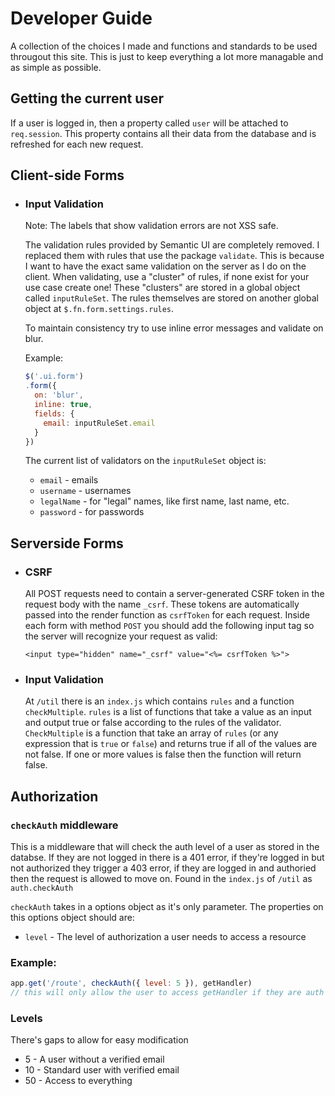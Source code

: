 # Developer Guide
A collection of the choices I made and functions and standards to be used througout this site. This is just to keep everything a lot more managable and as simple as possible.

## Getting the current user
If a user is logged in, then a property called ```user``` will be attached to ```req.session```. This property contains all their data from the database and is refreshed for each new request.

## Client-side Forms
* ### Input Validation
  Note: The labels that show validation errors are not XSS safe.

  The validation rules provided by Semantic UI are completely removed. I replaced them with rules that use the package ```validate```. This is because I want to have the exact same validation on the server as I do on the client. When validating, use a "cluster" of rules, if none exist for your use case create one! These "clusters" are stored in a global object called ```inputRuleSet```. The rules themselves are stored on another global object at ```$.fn.form.settings.rules```.

  To maintain consistency try to use inline error messages and validate on blur.

  Example:
  ```javascript
  $('.ui.form')
  .form({
    on: 'blur',
    inline: true,
    fields: {
      email: inputRuleSet.email
    }
  })
  ```

  The current list of validators on the ```inputRuleSet``` object is:
  * ```email``` - emails
  * ```username``` - usernames
  * ```legalName``` - for "legal" names, like first name, last name, etc.
  * ```password``` - for passwords


## Serverside Forms
* ### CSRF
  All POST requests need to contain a server-generated CSRF token in the request body with the name ```_csrf```. These tokens are automatically passed into the render function as ```csrfToken``` for each request. Inside each form with method ```POST``` you should add the following input tag so the server will recognize your request as valid:

  ```<input type="hidden" name="_csrf" value="<%= csrfToken %>">```

* ### Input Validation
  At ```/util``` there is an ```index.js``` which contains ```rules``` and a function ```checkMultiple```. ```rules``` is a list of functions that take a value as an input and output true or false according to the rules of the validator. ```CheckMultiple``` is a function that take an array of ```rules``` (or any expression that is ```true``` or ```false```) and returns true if all of the values are not false. If one or more values is false then the function will return false.

## Authorization

### ```checkAuth``` middleware
This is a middleware that will check the auth level of a user as stored in the databse. If they are not logged in there is a 401 error, if they're logged in but not authorized they trigger a 403 error, if they are logged in and authoried then the request is allowed to move on. Found in the ```index.js``` of ```/util``` as ```auth.checkAuth```

```checkAuth``` takes in a options object as it's only parameter. The properties on this options object should are:
* ```level``` - The level of authorization a user needs to access a resource

### Example:
```javascript
app.get('/route', checkAuth({ level: 5 }), getHandler)
// this will only allow the user to access getHandler if they are auth level 5 or above
```

### Levels
There's gaps to allow for easy modification
* 5 - A user without a verified email
* 10 - Standard user with verified email
* 50 - Access to everything
